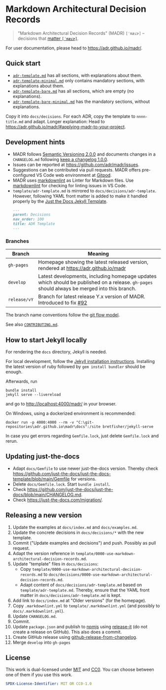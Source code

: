 # Markdown Architectural Decision Records

> "Markdown Architectural Decision Records" (MADR) `[ˈmæɾɚ]` – decisions that [matter `[ˈmæɾɚ]`](https://en.wiktionary.org/wiki/matter#Pronunciation).

For user documentation, please head to <https://adr.github.io/madr/>.

## Quick start

* [`adr-template.md`](template/adr-template.md) has all sections, with explanations about them.
* [`adr-template-minimal.md`](template/adr-template-minimal.md) only contains mandatory sections, with explanations about them. <!-- ### Consequences also contained, though marked as "optional" -->
* [`adr-template-bare.md`](template/adr-template-bare.md) has all sections, which are empty (no explanations).
* [`adr-template-bare-minimal.md`](template/adr-template-bare-minimal.md) has the mandatory sections, without explanations. <!-- ### Consequences also contained, though marked as "optional" -->

Copy it into `docs/decisions`.
For each ADR, copy the template to `nnnn-title.md` and adapt.
Longer explanation: Head to <https://adr.github.io/madr/#applying-madr-to-your-project>.

## Development hints

* MADR follows [Semantic Versioning 2.0.0](https://semver.org/) and documents changes in a `CHANGELOG.md` following [keep a changelog 1.0.0](http://keepachangelog.com/en/1.0.0/).
* Issues can be reported at <https://github.com/adr/madr/issues>.
* Suggestions can be contributed via pull requests. MADR offers pre-configured VS Code web environment at [Gitpod](https://gitpod.io/#https://github.com/adr/madr).
* MADR uses [markdownlint](https://github.com/DavidAnson/markdownlint) as Linter for Markdown files. Use [markdownlint](https://marketplace.visualstudio.com/items?itemName=DavidAnson.vscode-markdownlint) for checking for linting issues in VS Code.
* `template/adr-template.md` is mirrored to `docs/decisions/adr-template`.
  However, following YAML front matter is added to make it handled properly by the [Just the Docs Jekyll Template](https://just-the-docs.github.io/just-the-docs/). <!-- markdownlint-disable-next-line MD031 -->
  ```markdown
  ---
  parent: Decisions
  nav_order: 100
  title: ADR Template
  ---
  ```

### Branches

| Branch       | Meaning                                                                                                                                      |
|--------------|----------------------------------------------------------------------------------------------------------------------------------------------|
| `gh-pages`   | Homepage showing the latest released version, rendered at <https://adr.github.io/madr>                                                       |
| `develop`    | Latest developments, including homepage updates which should be published on a release. `gh-pages` should always be merged into this branch. |
| `release/vY` | Branch for latest release Y.x version of MADR. Introduced to fix [#92](https://github.com/adr/madr/issues/92)                                |

The branch name conventions follow the [git flow model](https://www.atlassian.com/git/tutorials/comparing-workflows/gitflow-workflow).

See also [`CONTRIBUTING.md`](CONTRIBUTING.md).

## How to start Jekyll locally

For rendering the `docs` directory, Jekyll is needed.

For local development, follow the [Jekyll installation instructions](https://jekyllrb.com/docs/installation/).
Installing the latest version of ruby followed by `gem install bundler` should be enough.

Afterwards, run

```terminal
bundle install
jekyll serve --livereload
```

and go to <http://localhost:4000/madr/> in your browser.

On Windows, using a dockerized environment is recommended:

```terminal
docker run -p 4000:4000 --rm -v "C:\git-repositories\adr.github.io\madr\docs":/site bretfisher/jekyll-serve
```

In case you get errors regarding `Gemfile.lock`, just delete `Gemfile.lock` and rerun.

## Updating just-the-docs

* Adapt `docs/Gemfile` to use newer just-the-docs version. Thereby check <https://github.com/just-the-docs/just-the-docs-template/blob/main/Gemfile> for versions.
* Delete `docs/Gemfile.lock`. Start `bundle install`.
* Check <https://github.com/just-the-docs/just-the-docs/blob/main/CHANGELOG.md>.
* Check <https://just-the-docs.com/migration/>.

## Releasing a new version

1. Update the examples at `docs/index.md` and `docs/examples.md`.
2. Update the concrete decisions in `docs/decisions/*` with the new template.
3. Commit ("Update examples and decisions") and push. Possibly as pull request.
4. Adapt the version reference in `template/0000-use-markdown-architectural-decision-records.md`.
5. Update "template" files in `docs/decisions`:
   * Copy `template/0000-use-markdown-architectural-decision-records.md` to `docs/decisions/0000-use-markdown-architectural-decision-records.md`.
   * Adapt content of `docs/decisions/adr-template.md` based on `template/adr-template.md`.
     Thereby, ensure that the YAML front matter in `docs/decisions/adr-template.md` is kept.
6. Add link to `docs/index.md` at "Older versions" (for the homepage).
7. Copy `.markdownlint.yml` to `template/.markdownlint.yml` (and possibly to `docs/.markdownlint.yml`).
8. Update `CHANGELOG.md`.
9. Commit.
10. Update `package.json` and publish to [npmjs](https://www.npmjs.com/package/madr) using [release-it](https://www.npmjs.com/package/release-it) (do not create a release on GitHub). This also does a commit.
11. Create GitHub release using [github-release-from-changelog](https://www.npmjs.com/package/github-release-from-changelog).
12. Merge `develop` into `gh-pages`

## License

This work is dual-licensed under [MIT](https://opensource.org/licenses/MIT) and
[CC0](https://creativecommons.org/share-your-work/public-domain/cc0/).
You can choose between one of them if you use this work.

```yaml
SPDX-License-Identifier: MIT OR CC0-1.0
```
